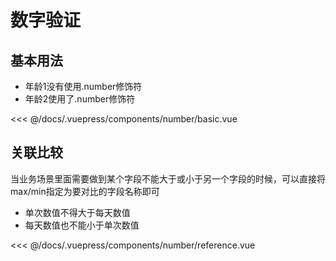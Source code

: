 # 数字验证

## 基本用法
- 年龄1没有使用.number修饰符
- 年龄2使用了.number修饰符
<number-basic />

<<< @/docs/.vuepress/components/number/basic.vue

## 关联比较
当业务场景里面需要做到某个字段不能大于或小于另一个字段的时候，可以直接将max/min指定为要对比的字段名称即可

- 单次数值不得大于每天数值
- 每天数值也不能小于单次数值

<number-reference />
<<< @/docs/.vuepress/components/number/reference.vue
